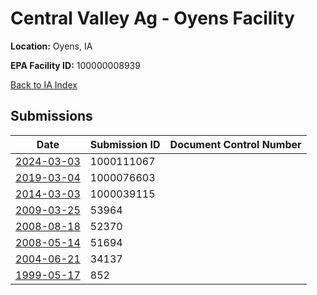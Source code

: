 # Central Valley Ag - Oyens Facility

**Location:** Oyens, IA

**EPA Facility ID:** 100000008939

[Back to IA Index](../../index.md)

## Submissions

| Date | Submission ID | Document Control Number |
|------|--------------|-------------------------|
| [2024-03-03](submissions/1000111067.md) | 1000111067 |  |
| [2019-03-04](submissions/1000076603.md) | 1000076603 |  |
| [2014-03-03](submissions/1000039115.md) | 1000039115 |  |
| [2009-03-25](submissions/53964.md) | 53964 |  |
| [2008-08-18](submissions/52370.md) | 52370 |  |
| [2008-05-14](submissions/51694.md) | 51694 |  |
| [2004-06-21](submissions/34137.md) | 34137 |  |
| [1999-05-17](submissions/852.md) | 852 |  |
